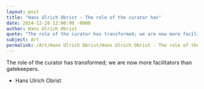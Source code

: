 ```yaml
---
layout: post
title: "Hans Ulrich Obrist - The role of the curator has"
date: 2024-12-28 12:00:00 -0000
author: Hans Ulrich Obrist
quote: "The role of the curator has transformed; we are now more facilitators than gatekeepers."
subject: Art
permalink: /Art/Hans Ulrich Obrist/Hans Ulrich Obrist - The role of the curator has
---
```


The role of the curator has transformed; we are now more facilitators than gatekeepers.

- Hans Ulrich Obrist
